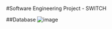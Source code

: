 #Software Engineering Project - SWITCH

##Database
![image](https://user-images.githubusercontent.com/89080964/230721732-b05f9313-88ba-4551-b14b-9ae5db8acad0.png)


